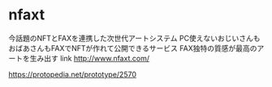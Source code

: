 # nfaxt

今話題のNFTとFAXを連携した次世代アートシステム
PC使えないおじいさんもおばあさんもFAXでNFTが作れて公開できるサービス
FAX独特の質感が最高のアートを生み出す
link
http://www.nfaxt.com/

https://protopedia.net/prototype/2570




